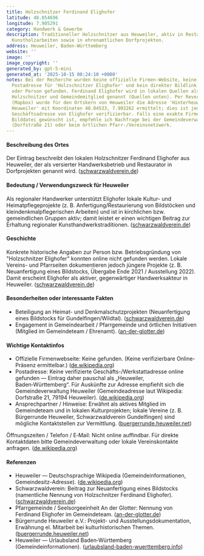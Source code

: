 ```yaml
---
title: Holzschnitzer Ferdinand Elighofer
latitude: 48.054696
longitude: 7.905291
category: Handwerk & Gewerbe
description: Traditioneller Holzschnitzer aus Heuweiler, aktiv in Restaurations- und
  Kunstholzarbeiten sowie in ehrenamtlichen Dorfprojekten.
address: Heuweiler, Baden-Württemberg
website: ''
image: ''
image_copyright: ''
generated_by: gpt-5-mini
generated_at: '2025-10-15 08:24:10 +0000'
notes: Bei der Recherche wurden keine offizielle Firmen-Website, keine verifizierte
  Postadresse für 'Holzschnitzer Elighofer' und kein direkter Bildlink zur Werkstatt
  oder Person gefunden. Ferdinand Elighofer wird in lokalen Quellen als Heuweileraner
  Holzschnitzer und Gemeindemitglied genannt (Quellen unten). Per Reverse-Geocoding
  (Mapbox) wurde für den Ortskern von Heuweiler die Adresse 'Hinterheuweiler 11, 79194
  Heuweiler' mit Koordinaten 48.04533, 7.903262 ermittelt; dies ist jedoch nicht als
  Geschäftsadresse von Elighofer verifizierbar. Falls eine exakte Firmenadresse oder
  Bilddatei gewünscht ist, empfehle ich Nachfrage bei der Gemeindeverwaltung Heuweiler
  (Dorfstraße 21) oder beim örtlichen Pfarr-/Vereinsnetzwerk.
---
```

#### Beschreibung des Ortes
Der Eintrag beschreibt den lokalen Holzschnitzer Ferdinand Elighofer aus Heuweiler, der als versierter Handwerksbetrieb und Restaurator in Dorfprojekten genannt wird. ([schwarzwaldverein.de](https://www.schwarzwaldverein.de/archive/29893?utm_source=openai))

#### Bedeutung / Verwendungszweck für Heuweiler
Als regionaler Handwerker unterstützt Elighofer lokale Kultur- und Heimatpflegeprojekte (z. B. Anfertigung/Restaurierung von Bildstöcken und kleindenkmalpflegerischen Arbeiten) und ist in kirchlichen bzw. gemeindlichen Gruppen aktiv; damit leistet er einen wichtigen Beitrag zur Erhaltung regionaler Kunsthandwerkstraditionen. ([schwarzwaldverein.de](https://www.schwarzwaldverein.de/archive/29893?utm_source=openai))

#### Geschichte
Konkrete historische Angaben zur Person bzw. Betriebsgründung von "Holzschnitzer Elighofer" konnten online nicht gefunden werden. Lokale Vereins- und Pfarrseiten dokumentieren jedoch jüngere Projekte (z. B. Neuanfertigung eines Bildstocks, Übergabe Ende 2021 / Ausstellung 2022). Damit erscheint Elighofer als aktiver, gegenwärtiger Handwerksakteur in Heuweiler. ([schwarzwaldverein.de](https://www.schwarzwaldverein.de/archive/29893?utm_source=openai))

#### Besonderheiten oder interessante Fakten
- Beteiligung an Heimat- und Denkmalschutzprojekten (Neuanfertigung eines Bildstocks für Gundelfingen/Wildtal). ([schwarzwaldverein.de](https://www.schwarzwaldverein.de/archive/29893?utm_source=openai))  
- Engagement in Gemeindearbeit / Pfarrgemeinde und örtlichen Initiativen (Mitglied im Gemeindeteam / Ehrenamt). ([an-der-glotter.de](https://www.an-der-glotter.de/kirche-vor-ort/heuweiler/pfarrgemeinde-gemeindeteam/pfarrgemeinde/?utm_source=openai))

#### Wichtige Kontaktinfos
- Offizielle Firmenwebseite: Keine gefunden. (Keine verifizierbare Online-Präsenz ermittelbar.) ([de.wikipedia.org](https://de.wikipedia.org/wiki/Heuweiler?utm_source=openai))  
- Postadresse: Keine verifizierte Geschäfts-/Werkstattadresse online gefunden — Eintrag daher pauschal als „Heuweiler, Baden‑Württemberg“. Für Auskünfte zur Adresse empfiehlt sich die Gemeindeverwaltung Heuweiler (Gemeindeadresse laut Wikipedia: Dorfstraße 21, 79194 Heuweiler). ([de.wikipedia.org](https://de.wikipedia.org/wiki/Heuweiler?utm_source=openai))  
- Ansprechpartner / Hinweise: Erwähnt als aktives Mitglied im Gemeindeteam und in lokalen Kulturprojekten; lokale Vereine (z. B. Bürgerrunde Heuweiler, Schwarzwaldverein Gundelfingen) sind mögliche Kontaktstellen zur Vermittlung. ([buergerrunde.heuweiler.net](https://buergerrunde.heuweiler.net/kreuze-und-kleindenkmaeler-rueckblick/?utm_source=openai))

Öffnungszeiten / Telefon / E‑Mail: Nicht online auffindbar. Für direkte Kontaktdaten bitte Gemeindeverwaltung oder lokale Vereinskontakte anfragen. ([de.wikipedia.org](https://de.wikipedia.org/wiki/Heuweiler?utm_source=openai))

#### Referenzen
- Heuweiler — Deutschsprachige Wikipedia (Gemeindeinformationen, Gemeindesitz-Adresse). ([de.wikipedia.org](https://de.wikipedia.org/wiki/Heuweiler?utm_source=openai))  
- Schwarzwaldverein: Beitrag zur Neuanfertigung eines Bildstocks (namentliche Nennung von Holzschnitzer Ferdinand Elighofer). ([schwarzwaldverein.de](https://www.schwarzwaldverein.de/archive/29893?utm_source=openai))  
- Pfarrgemeinde / Seelsorgeeinheit An der Glotter: Nennung von Ferdinand Elighofer im Gemeindeteam. ([an-der-glotter.de](https://www.an-der-glotter.de/kirche-vor-ort/heuweiler/pfarrgemeinde-gemeindeteam/pfarrgemeinde/?utm_source=openai))  
- Bürgerrunde Heuweiler e.V.: Projekt- und Ausstellungsdokumentation, Erwähnung el. Mitarbeit bei kulturhistorischen Themen. ([buergerrunde.heuweiler.net](https://buergerrunde.heuweiler.net/kreuze-und-kleindenkmaeler-rueckblick/?utm_source=openai))  
- Heuweiler — Urlaubsland Baden‑Württemberg (Gemeindeinformationen). ([urlaubsland-baden-wuerttemberg.info](https://www.urlaubsland-baden-wuerttemberg.info/Regierungsbezirk_Freiburg/Landkreis_Breisgau-Hochschwarzwald/Heuweiler-08315051/?utm_source=openai))